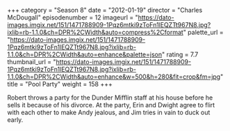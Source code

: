 +++
category = "Season 8"
date = "2012-01-19"
director = "Charles McDougall"
episodenumber = 12
imageurl = "https://dato-images.imgix.net/151/1471788909-1Pqz6mtki9zToFn1lEQZTt967N8.jpg?ixlib=rb-1.1.0&ch=DPR%2CWidth&auto=compress%2Cformat"
palette_url = "https://dato-images.imgix.net/151/1471788909-1Pqz6mtki9zToFn1lEQZTt967N8.jpg?ixlib=rb-1.1.0&ch=DPR%2CWidth&auto=enhance&palette=json"
rating = 7.7
thumbnail_url = "https://dato-images.imgix.net/151/1471788909-1Pqz6mtki9zToFn1lEQZTt967N8.jpg?ixlib=rb-1.1.0&ch=DPR%2CWidth&auto=enhance&w=500&h=280&fit=crop&fm=jpg"
title = "Pool Party"
weight = 158
+++

Robert throws a party for the Dunder Mifflin staff at his house before he sells it because of his divorce. At the party, Erin and Dwight agree to flirt with each other to make Andy jealous, and Jim tries in vain to duck out early.